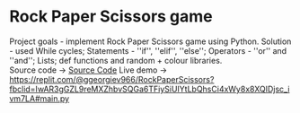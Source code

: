 # Rock Paper Scissors game 
Project goals - implement Rock Paper Scissors game using Python.
Solution - used While cycles; Statements - ''if'', ''elif'', ''else''; Operators - ''or'' and ''and''; Lists; def functions and random + colour libraries.  
Source code -> [Source Code](rock_paper_scissors.py)
Live demo -> https://replit.com/@ggeorgiev966/RockPaperScissors?fbclid=IwAR3gGZL9reMXZhbvSQGa6TFiySiUIYtLbQhsCi4xWy8x8XQIDjsc_ivm7LA#main.py
